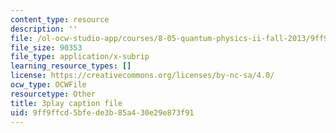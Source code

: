 ```yaml
---
content_type: resource
description: ''
file: /ol-ocw-studio-app/courses/8-05-quantum-physics-ii-fall-2013/9ff9ffcd5bfede3b85a430e29e873f91_AX9769eQV24.srt
file_size: 90353
file_type: application/x-subrip
learning_resource_types: []
license: https://creativecommons.org/licenses/by-nc-sa/4.0/
ocw_type: OCWFile
resourcetype: Other
title: 3play caption file
uid: 9ff9ffcd-5bfe-de3b-85a4-30e29e873f91
---
```


